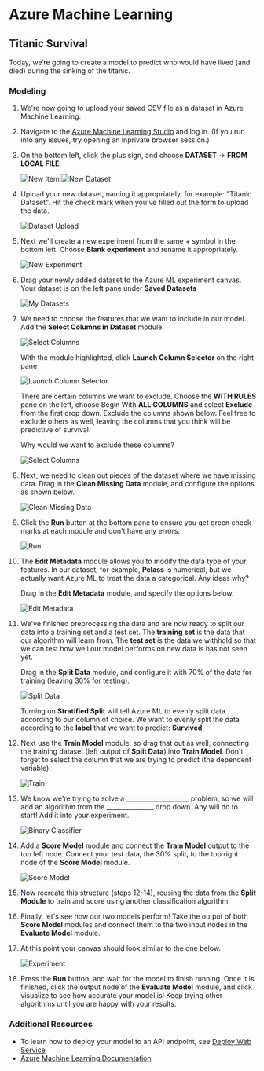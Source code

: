 # Azure Machine Learning

## Titanic Survival

Today, we’re going to create a model to predict who would have lived (and died) during the sinking of the titanic. 

### Modeling

1.  We're now going to upload your saved CSV file as a dataset in Azure Machine Learning.

2.  Navigate to the [Azure Machine Learning Studio](http://studio.azureml.net) and log in.  (If you run into any issues, try opening an inprivate browser session.)

3.  On the bottom left, click the plus sign, and choose **DATASET** -> **FROM LOCAL FILE**.  

    ![New Item](images/new.png)
    ![New Dataset](images/new-dataset.jpg)

4.  Upload your new dataset, naming it appropriately, for example: "Titanic Dataset".  Hit the check mark when you've filled out the form to upload the data.

    ![Dataset Upload](images/dataset-upload.JPG)

5.  Next we'll create a new experiment from the same + symbol in the bottom left. Choose **Blank experiment** and rename it appropriately. 

    ![New Experiment](images/new-experiment.png)

6.  Drag your newly added dataset to the Azure ML experiment canvas.  Your dataset is on the left pane under **Saved Datasets**

    ![My Datasets](images/my-datasets.png)

7.  We need to choose the features that we want to include in our model.  Add the **Select Columns in Dataset** module.

    ![Select Columns](images/select-columns.JPG)

    With the module highlighted, click **Launch Column Selector** on the right pane

    ![Launch Column Selector](images/select-columns-options.JPG)

    There are certain columns we want to exclude.  Choose the **WITH RULES** pane on the left, choose Begin With **ALL COLUMNS** and select **Exclude** from the first drop down.  Exclude the columns shown below.  Feel free to exclude others as well, leaving the columns that you think will be predictive of survival.

    Why would we want to exclude these columns?

    ![Select Columns](images/exclude-columns.JPG)

8.  Next, we need to clean out pieces of the dataset where we have missing data.  Drag in the **Clean Missing Data** module, and configure the options as shown below.

    ![Clean Missing Data](images/clean-data.JPG)

9.  Click the **Run** button at the bottom pane to ensure you get green check marks at each module and don't have any errors.

    ![Run](images/run.JPG)

10.  The **Edit Metadata** module allows you to modify the data type of your features.  In our dataset, for example, **Pclass** is numerical, but we actually want Azure ML to treat the data a categorical.  Any ideas why?

     Drag in the **Edit Metadata** module, and specify the options below.

     ![Edit Metadata](images/edit-metadata.JPG)

11.  We've finished preprocessing the data and are now ready to split our data into a training set and a test set.  The **training set** is the data that our algorithm will learn from.  The **test set** is the data we withhold so that we can test how well our model performs on new data is has not seen yet.

     Drag in the **Split Data** module, and configure it with 70% of the data for training (leaving 30% for testing).

     ![Split Data](images/split.JPG)

     Turning on **Stratified Split** will tell Azure ML to evenly split data according to our column of choice.  We want to evenly split the data according to the **label** that we want to predict: **Survived**.  

12.  Next use the **Train Model** module, so drag that out as well, connecting the training dataset (left output of **Split Data**) into **Train Model**. Don't forget to select the column that we are trying to predict (the dependent variable).

     ![Train](images/train.JPG)

13.  We know we're trying to solve a ____________________ problem, so we will add an algorithm from the _______________ drop down. Any will do to start!  Add it into your experiment.

     ![Binary Classifier](images/binary-classification.JPG)

14.  Add a **Score Model** module and connect the **Train Model** output to the top left node. Connect your test data, the 30% split, to the top right node of the **Score Model** module.

     ![Score Model](images/score.JPG)

15.  Now recreate this structure (steps 12-14), reusing the data from the **Split Module** to train and score using another classification algorithm.

16.  Finally, let's see how our two models perform!  Take the output of both **Score Model** modules and connect them to the two input nodes in the **Evaluate Model** module. 

17.  At this point your canvas should look similar to the one below.

     ![Experiment](images/experiment.JPG)

18.  Press the **Run** button, and wait for the model to finish running. Once it is finished, click the output node of the **Evaluate Model** module, and click visualize to see how accurate your model is! Keep trying other algorithms until you are happy with your results.  

### Additional Resources

- To learn how to deploy your model to an API endpoint, see [Deploy Web Service](https://docs.microsoft.com/en-us/azure/machine-learning/studio/walkthrough-5-publish-web-service)
- [Azure Machine Learning Documentation](https://docs.microsoft.com/en-us/azure/machine-learning/studio/)
